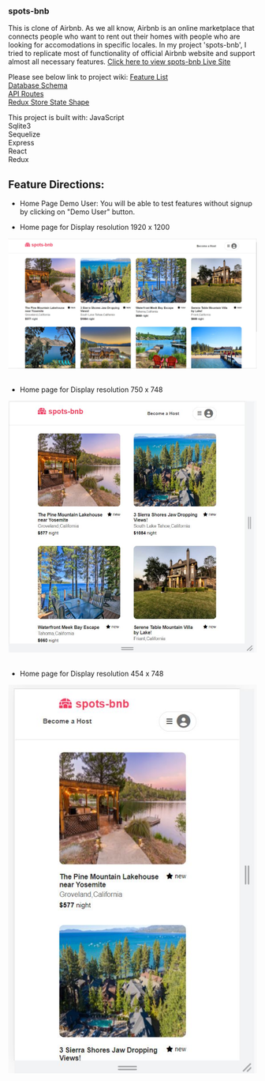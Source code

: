 
### spots-bnb

This is clone of Airbnb. As we all know, Airbnb is an online marketplace that connects people who want to rent out their homes with people who are looking for accomodations in specific locales.
In my project 'spots-bnb', I tried to replicate most of functionality of official Airbnb website and support almost all necessary features. [Click here to view spots-bnb Live Site](https://spots-bnb.herokuapp.com/)

Please see below link to project wiki:
 [Feature List](https://github.com/varshagade211/AirBnB/wiki/Feature-list)  <br />
 [Database Schema](https://github.com/varshagade211/AirBnB/wiki/Database-Schema-Image-with-Relationships)  <br />
 [API Routes](https://github.com/varshagade211/AirBnB/wiki/API-Routes)  <br />
 [Redux Store State Shape](https://github.com/varshagade211/AirBnB/wiki/Redux-State-Shape) <br />

 This project is built with:
 JavaScript <br />
 Sqlite3  <br />
 Sequelize  <br />
 Express <br />
 React  <br />
 Redux <br />

## Feature Directions:

* Home Page Demo User:
    You will be able to test features without signup by clicking on "Demo User" button.

* Home page for Display resolution 1920 x 1200

![AirBnB db schema](home-page.JPG) &nbsp;  &nbsp;  &nbsp;




* Home page for Display resolution 750 x 748

![AirBnB db schema](tab-home-page.JPG) &nbsp;  &nbsp;  &nbsp;




* Home page for Display resolution 454 x 748

![AirBnB db schema](responsive-home-page.JPG) &nbsp; &nbsp;
